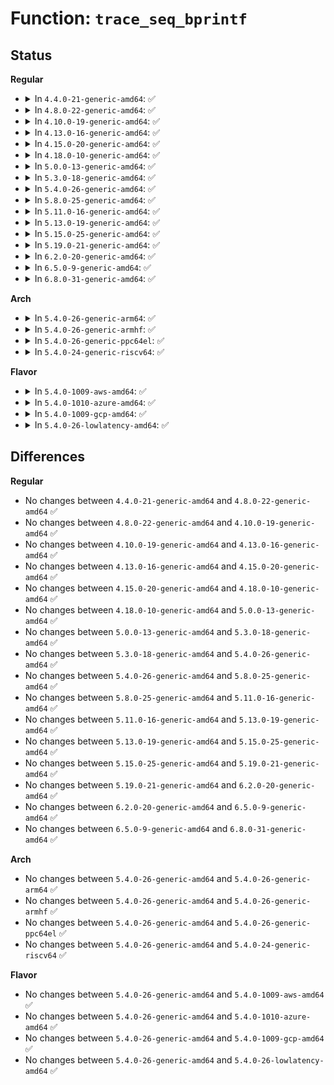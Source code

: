 # Function: <code>trace_seq_bprintf</code>

## Status
<b>Regular</b>
<ul>
<li>
<details>
<summary>In <code>4.4.0-21-generic-amd64</code>: ✅</summary>

```c
void trace_seq_bprintf(struct trace_seq * s, const char * fmt, const u32 * binary)
```

```json
{
  "name": "trace_seq_bprintf",
  "collision_type": "Unique Global",
  "inline_type": "No",
  "funcs": [
    {
      "addr": 18446744071580243584,
      "name": "trace_seq_bprintf",
      "external": true,
      "loc": "kernel/trace/trace_seq.c:177",
      "file": "kernel/trace/trace_seq.c",
      "inline": "seen, unknown",
      "caller_inline": [],
      "caller_func": [
        "kernel/trace/trace_output.c:trace_bprint_raw",
        "kernel/trace/trace_output.c:trace_print_bprintk_msg_only",
        "kernel/trace/trace_output.c:trace_bprint_print"
      ]
    }
  ],
  "symbols": [
    {
      "addr": 18446744071580243584,
      "name": "trace_seq_bprintf",
      "section": ".text",
      "bind": "STB_GLOBAL",
      "size": 146
    }
  ]
}
```
</details>
</li>
<li>
<details>
<summary>In <code>4.8.0-22-generic-amd64</code>: ✅</summary>

```c
void trace_seq_bprintf(struct trace_seq * s, const char * fmt, const u32 * binary)
```

```json
{
  "name": "trace_seq_bprintf",
  "collision_type": "Unique Global",
  "inline_type": "No",
  "funcs": [
    {
      "addr": 18446744071580281264,
      "name": "trace_seq_bprintf",
      "external": true,
      "loc": "kernel/trace/trace_seq.c:177",
      "file": "kernel/trace/trace_seq.c",
      "inline": "seen, unknown",
      "caller_inline": [],
      "caller_func": [
        "kernel/trace/trace_output.c:trace_bprint_raw",
        "kernel/trace/trace_output.c:trace_bprint_print",
        "kernel/trace/trace_output.c:trace_print_bprintk_msg_only"
      ]
    }
  ],
  "symbols": [
    {
      "addr": 18446744071580281264,
      "name": "trace_seq_bprintf",
      "section": ".text",
      "bind": "STB_GLOBAL",
      "size": 146
    }
  ]
}
```
</details>
</li>
<li>
<details>
<summary>In <code>4.10.0-19-generic-amd64</code>: ✅</summary>

```c
void trace_seq_bprintf(struct trace_seq * s, const char * fmt, const u32 * binary)
```

```json
{
  "name": "trace_seq_bprintf",
  "collision_type": "Unique Global",
  "inline_type": "No",
  "funcs": [
    {
      "addr": 18446744071580324896,
      "name": "trace_seq_bprintf",
      "external": true,
      "loc": "kernel/trace/trace_seq.c:177",
      "file": "kernel/trace/trace_seq.c",
      "inline": "seen, unknown",
      "caller_inline": [],
      "caller_func": [
        "kernel/trace/trace_output.c:trace_bprint_raw",
        "kernel/trace/trace_output.c:trace_bprint_print",
        "kernel/trace/trace_output.c:trace_print_bprintk_msg_only"
      ]
    }
  ],
  "symbols": [
    {
      "addr": 18446744071580324896,
      "name": "trace_seq_bprintf",
      "section": ".text",
      "bind": "STB_GLOBAL",
      "size": 146
    }
  ]
}
```
</details>
</li>
<li>
<details>
<summary>In <code>4.13.0-16-generic-amd64</code>: ✅</summary>

```c
void trace_seq_bprintf(struct trace_seq * s, const char * fmt, const u32 * binary)
```

```json
{
  "name": "trace_seq_bprintf",
  "collision_type": "Unique Global",
  "inline_type": "No",
  "funcs": [
    {
      "addr": 18446744071580337104,
      "name": "trace_seq_bprintf",
      "external": true,
      "loc": "kernel/trace/trace_seq.c:177",
      "file": "kernel/trace/trace_seq.c",
      "inline": "seen, unknown",
      "caller_inline": [],
      "caller_func": [
        "kernel/trace/trace_output.c:trace_bprint_raw",
        "kernel/trace/trace_output.c:trace_bprint_print",
        "kernel/trace/trace_output.c:trace_print_bprintk_msg_only"
      ]
    }
  ],
  "symbols": [
    {
      "addr": 18446744071580337104,
      "name": "trace_seq_bprintf",
      "section": ".text",
      "bind": "STB_GLOBAL",
      "size": 137
    }
  ]
}
```
</details>
</li>
<li>
<details>
<summary>In <code>4.15.0-20-generic-amd64</code>: ✅</summary>

```c
void trace_seq_bprintf(struct trace_seq * s, const char * fmt, const u32 * binary)
```

```json
{
  "name": "trace_seq_bprintf",
  "collision_type": "Unique Global",
  "inline_type": "No",
  "funcs": [
    {
      "addr": 18446744071580390496,
      "name": "trace_seq_bprintf",
      "external": true,
      "loc": "kernel/trace/trace_seq.c:177",
      "file": "kernel/trace/trace_seq.c",
      "inline": "seen, unknown",
      "caller_inline": [],
      "caller_func": [
        "kernel/trace/trace_output.c:trace_bprint_raw",
        "kernel/trace/trace_output.c:trace_bprint_print",
        "kernel/trace/trace_output.c:trace_print_bprintk_msg_only"
      ]
    }
  ],
  "symbols": [
    {
      "addr": 18446744071580390496,
      "name": "trace_seq_bprintf",
      "section": ".text",
      "bind": "STB_GLOBAL",
      "size": 137
    }
  ]
}
```
</details>
</li>
<li>
<details>
<summary>In <code>4.18.0-10-generic-amd64</code>: ✅</summary>

```c
void trace_seq_bprintf(struct trace_seq * s, const char * fmt, const u32 * binary)
```

```json
{
  "name": "trace_seq_bprintf",
  "collision_type": "Unique Global",
  "inline_type": "No",
  "funcs": [
    {
      "addr": 18446744071580452624,
      "name": "trace_seq_bprintf",
      "external": true,
      "loc": "kernel/trace/trace_seq.c:177",
      "file": "kernel/trace/trace_seq.c",
      "inline": "seen, unknown",
      "caller_inline": [],
      "caller_func": [
        "kernel/trace/trace_output.c:trace_bprint_raw",
        "kernel/trace/trace_output.c:trace_bprint_print",
        "kernel/trace/trace_output.c:trace_print_bprintk_msg_only"
      ]
    }
  ],
  "symbols": [
    {
      "addr": 18446744071580452624,
      "name": "trace_seq_bprintf",
      "section": ".text",
      "bind": "STB_GLOBAL",
      "size": 136
    }
  ]
}
```
</details>
</li>
<li>
<details>
<summary>In <code>5.0.0-13-generic-amd64</code>: ✅</summary>

```c
void trace_seq_bprintf(struct trace_seq * s, const char * fmt, const u32 * binary)
```

```json
{
  "name": "trace_seq_bprintf",
  "collision_type": "Unique Global",
  "inline_type": "No",
  "funcs": [
    {
      "addr": 18446744071580507888,
      "name": "trace_seq_bprintf",
      "external": true,
      "loc": "kernel/trace/trace_seq.c:178",
      "file": "kernel/trace/trace_seq.c",
      "inline": "seen, unknown",
      "caller_inline": [],
      "caller_func": [
        "kernel/trace/trace_output.c:trace_bprint_raw",
        "kernel/trace/trace_output.c:trace_bprint_print",
        "kernel/trace/trace_output.c:trace_print_bprintk_msg_only"
      ]
    }
  ],
  "symbols": [
    {
      "addr": 18446744071580507888,
      "name": "trace_seq_bprintf",
      "section": ".text",
      "bind": "STB_GLOBAL",
      "size": 136
    }
  ]
}
```
</details>
</li>
<li>
<details>
<summary>In <code>5.3.0-18-generic-amd64</code>: ✅</summary>

```c
void trace_seq_bprintf(struct trace_seq * s, const char * fmt, const u32 * binary)
```

```json
{
  "name": "trace_seq_bprintf",
  "collision_type": "Unique Global",
  "inline_type": "No",
  "funcs": [
    {
      "addr": 18446744071580564880,
      "name": "trace_seq_bprintf",
      "external": true,
      "loc": "kernel/trace/trace_seq.c:178",
      "file": "kernel/trace/trace_seq.c",
      "inline": "seen, unknown",
      "caller_inline": [],
      "caller_func": [
        "kernel/trace/trace_output.c:trace_bprint_raw",
        "kernel/trace/trace_output.c:trace_bprint_print",
        "kernel/trace/trace_output.c:trace_print_bprintk_msg_only"
      ]
    }
  ],
  "symbols": [
    {
      "addr": 18446744071580564880,
      "name": "trace_seq_bprintf",
      "section": ".text",
      "bind": "STB_GLOBAL",
      "size": 136
    }
  ]
}
```
</details>
</li>
<li>
<details>
<summary>In <code>5.4.0-26-generic-amd64</code>: ✅</summary>

```c
void trace_seq_bprintf(struct trace_seq * s, const char * fmt, const u32 * binary)
```

```json
{
  "name": "trace_seq_bprintf",
  "collision_type": "Unique Global",
  "inline_type": "No",
  "funcs": [
    {
      "addr": 18446744071580611984,
      "name": "trace_seq_bprintf",
      "external": true,
      "loc": "kernel/trace/trace_seq.c:178",
      "file": "kernel/trace/trace_seq.c",
      "inline": "seen, unknown",
      "caller_inline": [],
      "caller_func": [
        "kernel/trace/trace_output.c:trace_bprint_raw",
        "kernel/trace/trace_output.c:trace_bprint_print",
        "kernel/trace/trace_output.c:trace_print_bprintk_msg_only"
      ]
    }
  ],
  "symbols": [
    {
      "addr": 18446744071580611984,
      "name": "trace_seq_bprintf",
      "section": ".text",
      "bind": "STB_GLOBAL",
      "size": 136
    }
  ]
}
```
</details>
</li>
<li>
<details>
<summary>In <code>5.8.0-25-generic-amd64</code>: ✅</summary>

```c
void trace_seq_bprintf(struct trace_seq * s, const char * fmt, const u32 * binary)
```

```json
{
  "name": "trace_seq_bprintf",
  "collision_type": "Unique Global",
  "inline_type": "No",
  "funcs": [
    {
      "addr": 18446744071580710512,
      "name": "trace_seq_bprintf",
      "external": true,
      "loc": "kernel/trace/trace_seq.c:175",
      "file": "kernel/trace/trace_seq.c",
      "inline": "seen, unknown",
      "caller_inline": [],
      "caller_func": [
        "kernel/trace/trace_output.c:trace_bprint_raw",
        "kernel/trace/trace_output.c:trace_bprint_print",
        "kernel/trace/trace_output.c:trace_print_bprintk_msg_only"
      ]
    }
  ],
  "symbols": [
    {
      "addr": 18446744071580710512,
      "name": "trace_seq_bprintf",
      "section": ".text",
      "bind": "STB_GLOBAL",
      "size": 136
    }
  ]
}
```
</details>
</li>
<li>
<details>
<summary>In <code>5.11.0-16-generic-amd64</code>: ✅</summary>

```c
void trace_seq_bprintf(struct trace_seq * s, const char * fmt, const u32 * binary)
```

```json
{
  "name": "trace_seq_bprintf",
  "collision_type": "Unique Global",
  "inline_type": "No",
  "funcs": [
    {
      "addr": 18446744071580700016,
      "name": "trace_seq_bprintf",
      "external": true,
      "loc": "kernel/trace/trace_seq.c:175",
      "file": "kernel/trace/trace_seq.c",
      "inline": "seen, unknown",
      "caller_inline": [],
      "caller_func": [
        "kernel/trace/trace_output.c:trace_bprint_raw",
        "kernel/trace/trace_output.c:trace_bprint_print",
        "kernel/trace/trace_output.c:trace_print_bprintk_msg_only"
      ]
    }
  ],
  "symbols": [
    {
      "addr": 18446744071580700016,
      "name": "trace_seq_bprintf",
      "section": ".text",
      "bind": "STB_GLOBAL",
      "size": 136
    }
  ]
}
```
</details>
</li>
<li>
<details>
<summary>In <code>5.13.0-19-generic-amd64</code>: ✅</summary>

```c
void trace_seq_bprintf(struct trace_seq * s, const char * fmt, const u32 * binary)
```

```json
{
  "name": "trace_seq_bprintf",
  "collision_type": "Unique Global",
  "inline_type": "No",
  "funcs": [
    {
      "addr": 18446744071580704608,
      "name": "trace_seq_bprintf",
      "external": true,
      "loc": "kernel/trace/trace_seq.c:175",
      "file": "kernel/trace/trace_seq.c",
      "inline": "seen, unknown",
      "caller_inline": [],
      "caller_func": [
        "kernel/trace/trace_output.c:trace_bprint_raw",
        "kernel/trace/trace_output.c:trace_bprint_print",
        "kernel/trace/trace_output.c:trace_print_bprintk_msg_only"
      ]
    }
  ],
  "symbols": [
    {
      "addr": 18446744071580704608,
      "name": "trace_seq_bprintf",
      "section": ".text",
      "bind": "STB_GLOBAL",
      "size": 135
    }
  ]
}
```
</details>
</li>
<li>
<details>
<summary>In <code>5.15.0-25-generic-amd64</code>: ✅</summary>

```c
void trace_seq_bprintf(struct trace_seq * s, const char * fmt, const u32 * binary)
```

```json
{
  "name": "trace_seq_bprintf",
  "collision_type": "Unique Global",
  "inline_type": "No",
  "funcs": [
    {
      "addr": 18446744071580882256,
      "name": "trace_seq_bprintf",
      "external": true,
      "loc": "kernel/trace/trace_seq.c:175",
      "file": "kernel/trace/trace_seq.c",
      "inline": "seen, unknown",
      "caller_inline": [],
      "caller_func": [
        "kernel/trace/trace_output.c:trace_bprint_raw",
        "kernel/trace/trace_output.c:trace_bprint_print",
        "kernel/trace/trace_output.c:trace_print_bprintk_msg_only"
      ]
    }
  ],
  "symbols": [
    {
      "addr": 18446744071580882256,
      "name": "trace_seq_bprintf",
      "section": ".text",
      "bind": "STB_GLOBAL",
      "size": 135
    }
  ]
}
```
</details>
</li>
<li>
<details>
<summary>In <code>5.19.0-21-generic-amd64</code>: ✅</summary>

```c
void trace_seq_bprintf(struct trace_seq * s, const char * fmt, const u32 * binary)
```

```json
{
  "name": "trace_seq_bprintf",
  "collision_type": "Unique Global",
  "inline_type": "No",
  "funcs": [
    {
      "addr": 18446744071581113984,
      "name": "trace_seq_bprintf",
      "external": true,
      "loc": "kernel/trace/trace_seq.c:175",
      "file": "kernel/trace/trace_seq.c",
      "inline": "seen, unknown",
      "caller_inline": [],
      "caller_func": [
        "kernel/trace/trace_output.c:trace_bprint_raw",
        "kernel/trace/trace_output.c:trace_bprint_print",
        "kernel/trace/trace_output.c:trace_print_bprintk_msg_only"
      ]
    }
  ],
  "symbols": [
    {
      "addr": 18446744071581113984,
      "name": "trace_seq_bprintf",
      "section": ".text",
      "bind": "STB_GLOBAL",
      "size": 147
    }
  ]
}
```
</details>
</li>
<li>
<details>
<summary>In <code>6.2.0-20-generic-amd64</code>: ✅</summary>

```c
void trace_seq_bprintf(struct trace_seq * s, const char * fmt, const u32 * binary)
```

```json
{
  "name": "trace_seq_bprintf",
  "collision_type": "Unique Global",
  "inline_type": "No",
  "funcs": [
    {
      "addr": 18446744071581423152,
      "name": "trace_seq_bprintf",
      "external": true,
      "loc": "kernel/trace/trace_seq.c:175",
      "file": "kernel/trace/trace_seq.c",
      "inline": "seen, unknown",
      "caller_inline": [],
      "caller_func": [
        "kernel/trace/trace_output.c:trace_bprint_raw",
        "kernel/trace/trace_output.c:trace_bprint_print",
        "kernel/trace/trace_output.c:trace_print_bprintk_msg_only"
      ]
    }
  ],
  "symbols": [
    {
      "addr": 18446744071581423152,
      "name": "trace_seq_bprintf",
      "section": ".text",
      "bind": "STB_GLOBAL",
      "size": 147
    }
  ]
}
```
</details>
</li>
<li>
<details>
<summary>In <code>6.5.0-9-generic-amd64</code>: ✅</summary>

```c
void trace_seq_bprintf(struct trace_seq * s, const char * fmt, const u32 * binary)
```

```json
{
  "name": "trace_seq_bprintf",
  "collision_type": "Unique Global",
  "inline_type": "No",
  "funcs": [
    {
      "addr": 18446744071581519856,
      "name": "trace_seq_bprintf",
      "external": true,
      "loc": "kernel/trace/trace_seq.c:176",
      "file": "kernel/trace/trace_seq.c",
      "inline": "seen, unknown",
      "caller_inline": [],
      "caller_func": [
        "kernel/trace/trace_output.c:trace_bprint_raw",
        "kernel/trace/trace_output.c:trace_bprint_print",
        "kernel/trace/trace_output.c:trace_print_bprintk_msg_only"
      ]
    }
  ],
  "symbols": [
    {
      "addr": 18446744071581519856,
      "name": "trace_seq_bprintf",
      "section": ".text",
      "bind": "STB_GLOBAL",
      "size": 147
    }
  ]
}
```
</details>
</li>
<li>
<details>
<summary>In <code>6.8.0-31-generic-amd64</code>: ✅</summary>

```c
void trace_seq_bprintf(struct trace_seq * s, const char * fmt, const u32 * binary)
```

```json
{
  "name": "trace_seq_bprintf",
  "collision_type": "Unique Global",
  "inline_type": "No",
  "funcs": [
    {
      "addr": 18446744071581631440,
      "name": "trace_seq_bprintf",
      "external": true,
      "loc": "kernel/trace/trace_seq.c:173",
      "file": "kernel/trace/trace_seq.c",
      "inline": "seen, unknown",
      "caller_inline": [],
      "caller_func": [
        "kernel/trace/trace_output.c:trace_bprint_raw",
        "kernel/trace/trace_output.c:trace_bprint_print",
        "kernel/trace/trace_output.c:trace_print_bprintk_msg_only"
      ]
    }
  ],
  "symbols": [
    {
      "addr": 18446744071581631440,
      "name": "trace_seq_bprintf",
      "section": ".text",
      "bind": "STB_GLOBAL",
      "size": 150
    }
  ]
}
```
</details>
</li>
</ul>
<b>Arch</b>
<ul>
<li>
<details>
<summary>In <code>5.4.0-26-generic-arm64</code>: ✅</summary>

```c
void trace_seq_bprintf(struct trace_seq * s, const char * fmt, const u32 * binary)
```

```json
{
  "name": "trace_seq_bprintf",
  "collision_type": "Unique Global",
  "inline_type": "No",
  "funcs": [
    {
      "addr": 18446603336491911920,
      "name": "trace_seq_bprintf",
      "external": true,
      "loc": "kernel/trace/trace_seq.c:178",
      "file": "kernel/trace/trace_seq.c",
      "inline": "seen, unknown",
      "caller_inline": [],
      "caller_func": [
        "kernel/trace/trace_output.c:trace_bprint_raw",
        "kernel/trace/trace_output.c:trace_bprint_print",
        "kernel/trace/trace_output.c:trace_print_bprintk_msg_only"
      ]
    }
  ],
  "symbols": [
    {
      "addr": 18446603336491911920,
      "name": "trace_seq_bprintf",
      "section": ".text",
      "bind": "STB_GLOBAL",
      "size": 112
    }
  ]
}
```
</details>
</li>
<li>
<details>
<summary>In <code>5.4.0-26-generic-armhf</code>: ✅</summary>

```c
void trace_seq_bprintf(struct trace_seq * s, const char * fmt, const u32 * binary)
```

```json
{
  "name": "trace_seq_bprintf",
  "collision_type": "Unique Global",
  "inline_type": "No",
  "funcs": [
    {
      "addr": 3225854816,
      "name": "trace_seq_bprintf",
      "external": true,
      "loc": "kernel/trace/trace_seq.c:178",
      "file": "kernel/trace/trace_seq.c",
      "inline": "seen, unknown",
      "caller_inline": [],
      "caller_func": [
        "kernel/trace/trace_output.c:trace_bprint_raw",
        "kernel/trace/trace_output.c:trace_bprint_print",
        "kernel/trace/trace_output.c:trace_print_bprintk_msg_only"
      ]
    }
  ],
  "symbols": [
    {
      "addr": 3225854816,
      "name": "trace_seq_bprintf",
      "section": ".text",
      "bind": "STB_GLOBAL",
      "size": 108
    }
  ]
}
```
</details>
</li>
<li>
<details>
<summary>In <code>5.4.0-26-generic-ppc64el</code>: ✅</summary>

```c
void trace_seq_bprintf(struct trace_seq * s, const char * fmt, const u32 * binary)
```

```json
{
  "name": "trace_seq_bprintf",
  "collision_type": "Unique Global",
  "inline_type": "No",
  "funcs": [
    {
      "addr": 13835058055285003168,
      "name": "trace_seq_bprintf",
      "external": true,
      "loc": "kernel/trace/trace_seq.c:178",
      "file": "kernel/trace/trace_seq.c",
      "inline": "seen, unknown",
      "caller_inline": [],
      "caller_func": [
        "kernel/trace/trace_output.c:trace_bprint_raw",
        "kernel/trace/trace_output.c:trace_bprint_print",
        "kernel/trace/trace_output.c:trace_print_bprintk_msg_only"
      ]
    }
  ],
  "symbols": [
    {
      "addr": 13835058055285003168,
      "name": "trace_seq_bprintf",
      "section": ".text",
      "bind": "STB_GLOBAL",
      "size": 176
    }
  ]
}
```
</details>
</li>
<li>
<details>
<summary>In <code>5.4.0-24-generic-riscv64</code>: ✅</summary>

```c
void trace_seq_bprintf(struct trace_seq * s, const char * fmt, const u32 * binary)
```

```json
{
  "name": "trace_seq_bprintf",
  "collision_type": "Unique Global",
  "inline_type": "No",
  "funcs": [
    {
      "addr": 18446743936272197748,
      "name": "trace_seq_bprintf",
      "external": true,
      "loc": "kernel/trace/trace_seq.c:178",
      "file": "kernel/trace/trace_seq.c",
      "inline": "seen, unknown",
      "caller_inline": [],
      "caller_func": [
        "kernel/trace/trace_output.c:trace_bprint_raw",
        "kernel/trace/trace_output.c:trace_bprint_print",
        "kernel/trace/trace_output.c:trace_print_bprintk_msg_only"
      ]
    }
  ],
  "symbols": [
    {
      "addr": 18446743936272197748,
      "name": "trace_seq_bprintf",
      "section": ".text",
      "bind": "STB_GLOBAL",
      "size": 100
    }
  ]
}
```
</details>
</li>
</ul>
<b>Flavor</b>
<ul>
<li>
<details>
<summary>In <code>5.4.0-1009-aws-amd64</code>: ✅</summary>

```c
void trace_seq_bprintf(struct trace_seq * s, const char * fmt, const u32 * binary)
```

```json
{
  "name": "trace_seq_bprintf",
  "collision_type": "Unique Global",
  "inline_type": "No",
  "funcs": [
    {
      "addr": 18446744071580580784,
      "name": "trace_seq_bprintf",
      "external": true,
      "loc": "kernel/trace/trace_seq.c:178",
      "file": "kernel/trace/trace_seq.c",
      "inline": "seen, unknown",
      "caller_inline": [],
      "caller_func": [
        "kernel/trace/trace_output.c:trace_bprint_raw",
        "kernel/trace/trace_output.c:trace_bprint_print",
        "kernel/trace/trace_output.c:trace_print_bprintk_msg_only"
      ]
    }
  ],
  "symbols": [
    {
      "addr": 18446744071580580784,
      "name": "trace_seq_bprintf",
      "section": ".text",
      "bind": "STB_GLOBAL",
      "size": 136
    }
  ]
}
```
</details>
</li>
<li>
<details>
<summary>In <code>5.4.0-1010-azure-amd64</code>: ✅</summary>

```c
void trace_seq_bprintf(struct trace_seq * s, const char * fmt, const u32 * binary)
```

```json
{
  "name": "trace_seq_bprintf",
  "collision_type": "Unique Global",
  "inline_type": "No",
  "funcs": [
    {
      "addr": 18446744071580527408,
      "name": "trace_seq_bprintf",
      "external": true,
      "loc": "kernel/trace/trace_seq.c:178",
      "file": "kernel/trace/trace_seq.c",
      "inline": "seen, unknown",
      "caller_inline": [],
      "caller_func": [
        "kernel/trace/trace_output.c:trace_bprint_raw",
        "kernel/trace/trace_output.c:trace_bprint_print",
        "kernel/trace/trace_output.c:trace_print_bprintk_msg_only"
      ]
    }
  ],
  "symbols": [
    {
      "addr": 18446744071580527408,
      "name": "trace_seq_bprintf",
      "section": ".text",
      "bind": "STB_GLOBAL",
      "size": 136
    }
  ]
}
```
</details>
</li>
<li>
<details>
<summary>In <code>5.4.0-1009-gcp-amd64</code>: ✅</summary>

```c
void trace_seq_bprintf(struct trace_seq * s, const char * fmt, const u32 * binary)
```

```json
{
  "name": "trace_seq_bprintf",
  "collision_type": "Unique Global",
  "inline_type": "No",
  "funcs": [
    {
      "addr": 18446744071580572032,
      "name": "trace_seq_bprintf",
      "external": true,
      "loc": "kernel/trace/trace_seq.c:178",
      "file": "kernel/trace/trace_seq.c",
      "inline": "seen, unknown",
      "caller_inline": [],
      "caller_func": [
        "kernel/trace/trace_output.c:trace_bprint_raw",
        "kernel/trace/trace_output.c:trace_bprint_print",
        "kernel/trace/trace_output.c:trace_print_bprintk_msg_only"
      ]
    }
  ],
  "symbols": [
    {
      "addr": 18446744071580572032,
      "name": "trace_seq_bprintf",
      "section": ".text",
      "bind": "STB_GLOBAL",
      "size": 136
    }
  ]
}
```
</details>
</li>
<li>
<details>
<summary>In <code>5.4.0-26-lowlatency-amd64</code>: ✅</summary>

```c
void trace_seq_bprintf(struct trace_seq * s, const char * fmt, const u32 * binary)
```

```json
{
  "name": "trace_seq_bprintf",
  "collision_type": "Unique Global",
  "inline_type": "No",
  "funcs": [
    {
      "addr": 18446744071580628768,
      "name": "trace_seq_bprintf",
      "external": true,
      "loc": "kernel/trace/trace_seq.c:178",
      "file": "kernel/trace/trace_seq.c",
      "inline": "seen, unknown",
      "caller_inline": [],
      "caller_func": [
        "kernel/trace/trace_output.c:trace_bprint_raw",
        "kernel/trace/trace_output.c:trace_bprint_print",
        "kernel/trace/trace_output.c:trace_print_bprintk_msg_only"
      ]
    }
  ],
  "symbols": [
    {
      "addr": 18446744071580628768,
      "name": "trace_seq_bprintf",
      "section": ".text",
      "bind": "STB_GLOBAL",
      "size": 136
    }
  ]
}
```
</details>
</li>
</ul>

## Differences
<b>Regular</b>
<ul>
<li>
No changes between <code>4.4.0-21-generic-amd64</code> and <code>4.8.0-22-generic-amd64</code> ✅
</li>
<li>
No changes between <code>4.8.0-22-generic-amd64</code> and <code>4.10.0-19-generic-amd64</code> ✅
</li>
<li>
No changes between <code>4.10.0-19-generic-amd64</code> and <code>4.13.0-16-generic-amd64</code> ✅
</li>
<li>
No changes between <code>4.13.0-16-generic-amd64</code> and <code>4.15.0-20-generic-amd64</code> ✅
</li>
<li>
No changes between <code>4.15.0-20-generic-amd64</code> and <code>4.18.0-10-generic-amd64</code> ✅
</li>
<li>
No changes between <code>4.18.0-10-generic-amd64</code> and <code>5.0.0-13-generic-amd64</code> ✅
</li>
<li>
No changes between <code>5.0.0-13-generic-amd64</code> and <code>5.3.0-18-generic-amd64</code> ✅
</li>
<li>
No changes between <code>5.3.0-18-generic-amd64</code> and <code>5.4.0-26-generic-amd64</code> ✅
</li>
<li>
No changes between <code>5.4.0-26-generic-amd64</code> and <code>5.8.0-25-generic-amd64</code> ✅
</li>
<li>
No changes between <code>5.8.0-25-generic-amd64</code> and <code>5.11.0-16-generic-amd64</code> ✅
</li>
<li>
No changes between <code>5.11.0-16-generic-amd64</code> and <code>5.13.0-19-generic-amd64</code> ✅
</li>
<li>
No changes between <code>5.13.0-19-generic-amd64</code> and <code>5.15.0-25-generic-amd64</code> ✅
</li>
<li>
No changes between <code>5.15.0-25-generic-amd64</code> and <code>5.19.0-21-generic-amd64</code> ✅
</li>
<li>
No changes between <code>5.19.0-21-generic-amd64</code> and <code>6.2.0-20-generic-amd64</code> ✅
</li>
<li>
No changes between <code>6.2.0-20-generic-amd64</code> and <code>6.5.0-9-generic-amd64</code> ✅
</li>
<li>
No changes between <code>6.5.0-9-generic-amd64</code> and <code>6.8.0-31-generic-amd64</code> ✅
</li>
</ul>
<b>Arch</b>
<ul>
<li>
No changes between <code>5.4.0-26-generic-amd64</code> and <code>5.4.0-26-generic-arm64</code> ✅
</li>
<li>
No changes between <code>5.4.0-26-generic-amd64</code> and <code>5.4.0-26-generic-armhf</code> ✅
</li>
<li>
No changes between <code>5.4.0-26-generic-amd64</code> and <code>5.4.0-26-generic-ppc64el</code> ✅
</li>
<li>
No changes between <code>5.4.0-26-generic-amd64</code> and <code>5.4.0-24-generic-riscv64</code> ✅
</li>
</ul>
<b>Flavor</b>
<ul>
<li>
No changes between <code>5.4.0-26-generic-amd64</code> and <code>5.4.0-1009-aws-amd64</code> ✅
</li>
<li>
No changes between <code>5.4.0-26-generic-amd64</code> and <code>5.4.0-1010-azure-amd64</code> ✅
</li>
<li>
No changes between <code>5.4.0-26-generic-amd64</code> and <code>5.4.0-1009-gcp-amd64</code> ✅
</li>
<li>
No changes between <code>5.4.0-26-generic-amd64</code> and <code>5.4.0-26-lowlatency-amd64</code> ✅
</li>
</ul>
